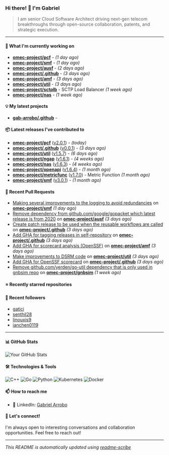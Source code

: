 ### Hi there! 👋 I'm Gabriel

> I am senior Cloud Software Architect driving next-gen telecom breakthroughs
through open-source collaboration, patents, and strategic execution.

---

#### 🚀 What I'm currently working on

- **[omec-project/pcf](https://github.com/omec-project/pcf)** -  *(1 day ago)*
- **[omec-project/smf](https://github.com/omec-project/smf)** -  *(1 day ago)*
- **[omec-project/ausf](https://github.com/omec-project/ausf)** -  *(2 days ago)*
- **[omec-project/.github](https://github.com/omec-project/.github)** -  *(3 days ago)*
- **[omec-project/amf](https://github.com/omec-project/amf)** -  *(3 days ago)*
- **[omec-project/util](https://github.com/omec-project/util)** -  *(3 days ago)*
- **[omec-project/sctplb](https://github.com/omec-project/sctplb)** - SCTP Load Balancer *(1 week ago)*
- **[omec-project/nas](https://github.com/omec-project/nas)** -  *(1 week ago)*

#### 💡 My latest projects

- **[gab-arrobo/.github](https://github.com/gab-arrobo/.github)** - 

#### 📦 Latest releases I've contributed to

- **[omec-project/pcf](https://github.com/omec-project/pcf)** ([v2.0.1](https://github.com/omec-project/pcf/releases/tag/v2.0.1)) -  *(today)*
- **[omec-project/.github](https://github.com/omec-project/.github)** ([v0.0.1](https://github.com/omec-project/.github/releases/tag/v0.0.1)) -  *(3 days ago)*
- **[omec-project/util](https://github.com/omec-project/util)** ([v1.5.7](https://github.com/omec-project/util/releases/tag/v1.5.7)) -  *(6 days ago)*
- **[omec-project/ngap](https://github.com/omec-project/ngap)** ([v1.6.1](https://github.com/omec-project/ngap/releases/tag/v1.6.1)) -  *(4 weeks ago)*
- **[omec-project/nas](https://github.com/omec-project/nas)** ([v1.6.3](https://github.com/omec-project/nas/releases/tag/v1.6.3)) -  *(4 weeks ago)*
- **[omec-project/openapi](https://github.com/omec-project/openapi)** ([v1.6.4](https://github.com/omec-project/openapi/releases/tag/v1.6.4)) -  *(1 month ago)*
- **[omec-project/metricfunc](https://github.com/omec-project/metricfunc)** ([v1.7.0](https://github.com/omec-project/metricfunc/releases/tag/v1.7.0)) - Metric Function *(1 month ago)*
- **[omec-project/smf](https://github.com/omec-project/smf)** ([v3.0.1](https://github.com/omec-project/smf/releases/tag/v3.0.1)) -  *(1 month ago)*

#### 🔧 Recent Pull Requests

- [Making several improvements to the logging to avoid redundancies](https://github.com/omec-project/smf/pull/473) on **[omec-project/smf](https://github.com/omec-project/smf)** *(1 day ago)*
- [Remove dependency from github.com/google/gopacket which latest release is from 2020](https://github.com/omec-project/ausf/pull/224) on **[omec-project/ausf](https://github.com/omec-project/ausf)** *(3 days ago)*
- [Create patch release to be used when the reusable workflows are called](https://github.com/omec-project/.github/pull/61) on **[omec-project/.github](https://github.com/omec-project/.github)** *(3 days ago)*
- [Add GHA for tagging releases in self-repository](https://github.com/omec-project/.github/pull/60) on **[omec-project/.github](https://github.com/omec-project/.github)** *(3 days ago)*
- [Add GHA for scorecard analysis (OpenSSF)](https://github.com/omec-project/amf/pull/541) on **[omec-project/amf](https://github.com/omec-project/amf)** *(3 days ago)*
- [Make improvements to DSRM code](https://github.com/omec-project/util/pull/204) on **[omec-project/util](https://github.com/omec-project/util)** *(3 days ago)*
- [Add GHA for OpenSSF scorecard](https://github.com/omec-project/.github/pull/59) on **[omec-project/.github](https://github.com/omec-project/.github)** *(3 days ago)*
- [Remove github.com/yerden/go-util dependency that is only used in gnbsim repo](https://github.com/omec-project/gnbsim/pull/376) on **[omec-project/gnbsim](https://github.com/omec-project/gnbsim)** *(1 week ago)*

#### ⭐ Recently starred repositories


#### 👥 Recent followers

- [gatici](https://github.com/gatici)
- [senthil28](https://github.com/senthil28)
- [linouxis9](https://github.com/linouxis9)
- [ianchen0119](https://github.com/ianchen0119)

---

#### 📊 GitHub Stats
![Your GitHub Stats](https://github-readme-stats.vercel.app/api?username=gab-arrobo&show_icons=true&theme=radical)

#### 🛠️ Technologies & Tools
![C++](https://img.shields.io/badge/-C++-00599C?style=flat-square&logo=cplusplus&logoColor=white)
![Go](https://img.shields.io/badge/-Go-00ADD8?style=flat-square&logo=go&logoColor=white)
![Python](https://img.shields.io/badge/-Python-3776AB?style=flat-square&logo=python&logoColor=white)
![Kubernetes](https://img.shields.io/badge/-Kubernetes-326CE5?style=flat-square&logo=kubernetes&logoColor=white)
![Docker](https://img.shields.io/badge/-Docker-2496ED?style=flat-square&logo=docker&logoColor=white)

#### 📫 How to reach me
- 💼 LinkedIn: [Gabriel Arrobo](https://www.linkedin.com/in/gabrielarrobo/)

#### 💬 Let's connect!
I'm always open to interesting conversations and collaboration opportunities. Feel free to reach out!

---
*This README is automatically updated using [readme-scribe](https://github.com/muesli/readme-scribe)*


